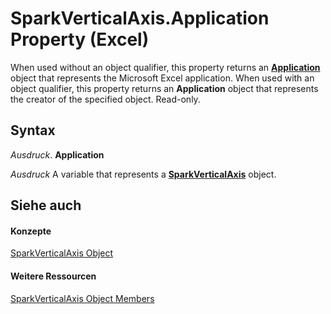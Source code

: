 
# SparkVerticalAxis.Application Property (Excel)

When used without an object qualifier, this property returns an  **[Application](19b73597-5cf9-4f56-8227-b5211f657f6f.md)** object that represents the Microsoft Excel application. When used with an object qualifier, this property returns an **Application** object that represents the creator of the specified object. Read-only.


## Syntax

 _Ausdruck_. **Application**

 _Ausdruck_ A variable that represents a **[SparkVerticalAxis](27c34337-b8a9-cdad-1716-343cea54cc87.md)** object.


## Siehe auch


#### Konzepte


[SparkVerticalAxis Object](27c34337-b8a9-cdad-1716-343cea54cc87.md)
#### Weitere Ressourcen


[SparkVerticalAxis Object Members](http://msdn.microsoft.com/library/208397cb-914f-b22d-db78-d691e71b6722%28Office.15%29.aspx)
